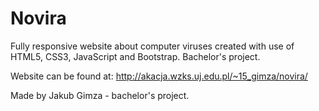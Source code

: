 # Novira
Fully responsive website about computer viruses created with use of HTML5, CSS3, JavaScript and Bootstrap.
Bachelor's project.

Website can be found at:
http://akacja.wzks.uj.edu.pl/~15_gimza/novira/

Made by Jakub Gimza - bachelor's project.
